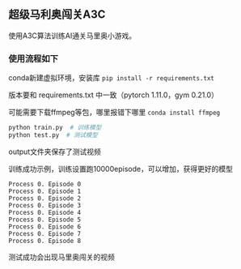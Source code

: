 ## 超级马利奥闯关A3C
使用A3C算法训练AI通关马里奥小游戏。

### 使用流程如下

conda新建虚拟环境，安装库 `pip install -r requirements.txt`

版本要和 requirements.txt 中一致（pytorch 1.11.0，gym 0.21.0）

可能需要下载ffmpeg等包，哪里报错下哪里
`conda install ffmpeg`

```python
python train.py  # 训练模型
python test.py  # 测试模型 
```

output文件夹保存了测试视频

训练成功示例，训练设置跑10000episode，可以增加，获得更好的模型
```
Process 0. Episode 0
Process 0. Episode 1
Process 0. Episode 2
Process 0. Episode 3
Process 0. Episode 4
Process 0. Episode 5
Process 0. Episode 6
Process 0. Episode 7
Process 0. Episode 8
```

测试成功会出现马里奥闯关的视频